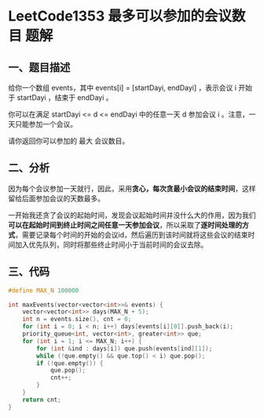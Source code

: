# LeetCode1353 最多可以参加的会议数目 题解

## 一、题目描述

给你一个数组 events，其中 events[i] = [startDayi, endDayi] ，表示会议 i 开始于 startDayi ，结束于 endDayi 。

你可以在满足 startDayi <= d <= endDayi 中的任意一天 d 参加会议 i 。注意，一天只能参加一个会议。

请你返回你可以参加的 最大 会议数目。



## 二、分析

因为每个会议参加一天就行，因此，采用**贪心，每次贪最小会议的结束时间**，这样留给后面参加会议的天数最多。

一开始我还贪了会议的起始时间，发现会议起始时间并没什么大的作用，因为我们**可以在起始时间到终止时间之间任意一天参加会议**，所以采取了**逐时间处理的方式**，需要记录每个时间的开始的会议id，然后遍历到该时间就将这些会议的结束时间加入优先队列，同时将那些终止时间小于当前时间的会议去除。



## 三、代码

```c++
#define MAX_N 100000

int maxEvents(vector<vector<int>>& events) {
    vector<vector<int>> days(MAX_N + 5);
    int n = events.size(), cnt = 0;
    for (int i = 0; i < n; i++) days[events[i][0]].push_back(i);
    priority_queue<int, vector<int>, greater<int>> que;
    for (int i = 1; i <= MAX_N; i++) {
        for (int &ind : days[i]) que.push(events[ind][1]);
        while (!que.empty() && que.top() < i) que.pop();
        if (!que.empty()) {
            que.pop();
            cnt++;
        }
    }
    return cnt;
}
```

